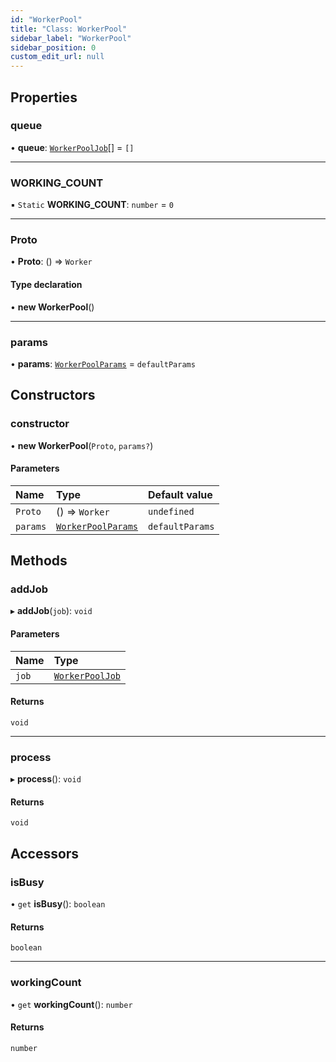 ```yaml
---
id: "WorkerPool"
title: "Class: WorkerPool"
sidebar_label: "WorkerPool"
sidebar_position: 0
custom_edit_url: null
---
```


## Properties

### queue

• **queue**: [`WorkerPoolJob`](../modules.md#workerpooljob-4)[] = `[]`

___

### WORKING\_COUNT

▪ `Static` **WORKING\_COUNT**: `number` = `0`

___

### Proto

• **Proto**: () => `Worker`

#### Type declaration

• **new WorkerPool**()

___

### params

• **params**: [`WorkerPoolParams`](../modules.md#workerpoolparams-4) = `defaultParams`

## Constructors

### constructor

• **new WorkerPool**(`Proto`, `params?`)

#### Parameters

| Name | Type | Default value |
| :------ | :------ | :------ |
| `Proto` | () => `Worker` | `undefined` |
| `params` | [`WorkerPoolParams`](../modules.md#workerpoolparams-4) | `defaultParams` |

## Methods

### addJob

▸ **addJob**(`job`): `void`

#### Parameters

| Name | Type |
| :------ | :------ |
| `job` | [`WorkerPoolJob`](../modules.md#workerpooljob-4) |

#### Returns

`void`

___

### process

▸ **process**(): `void`

#### Returns

`void`

## Accessors

### isBusy

• `get` **isBusy**(): `boolean`

#### Returns

`boolean`

___

### workingCount

• `get` **workingCount**(): `number`

#### Returns

`number`
